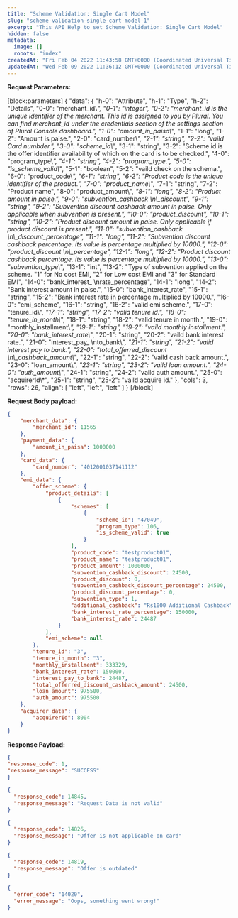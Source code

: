 ```yaml
---
title: "Scheme Validation: Single Cart Model"
slug: "scheme-validation-single-cart-model-1"
excerpt: "This API Help to set Scheme Validation: Single Cart Model"
hidden: false
metadata: 
  image: []
  robots: "index"
createdAt: "Fri Feb 04 2022 11:43:58 GMT+0000 (Coordinated Universal Time)"
updatedAt: "Wed Feb 09 2022 11:36:12 GMT+0000 (Coordinated Universal Time)"
---
```

**Request Parameters:** 

[block:parameters]
{
  "data": {
    "h-0": "Attribute",
    "h-1": "Type",
    "h-2": "Details",
    "0-0": "merchant_id\\*",
    "0-1": "integer",
    "0-2": "merchant_id is the unique identifier of the merchant. This id is assigned to you by Plural. You can find merchant_id under the credentials section of the settings section of Plural Console dashboard.",
    "1-0": "amount_in_paisa\\*",
    "1-1": "long",
    "1-2": "Amount is paise.",
    "2-0": "card_number\\*",
    "2-1": "string",
    "2-2": "vaild Card numbder.",
    "3-0": "scheme_id\\*",
    "3-1": "string",
    "3-2": "Scheme id is the offer identifier availability of which on the card is to be checked.",
    "4-0": "program_type\\*",
    "4-1": "string",
    "4-2": "program_type.",
    "5-0": "is_scheme_valid\\*",
    "5-1": "boolean",
    "5-2": "vaild check on the schema.",
    "6-0": "product_code\\*",
    "6-1": "string",
    "6-2": "Product code is the unique identifier of the product.",
    "7-0": "product_name\\*",
    "7-1": "string",
    "7-2": "Product name",
    "8-0": "product_amount\\*",
    "8-1": "long",
    "8-2": "Product amount in paise.",
    "9-0": "subvention_cashback  \n\\_discount",
    "9-1": "string",
    "9-2": "Subvention discount cashback amount in paise. Only applicable when subvention is present.",
    "10-0": "product_discount",
    "10-1": "string",
    "10-2": "Product discount amount in paise. Only applicable if product discount is present.",
    "11-0": "subvention_cashback  \n\\_discount_percentage",
    "11-1": "long",
    "11-2": "Subvention discount cashback percentage. Its value is percentage multiplied by 10000.",
    "12-0": "product_discount  \n\\_percentage",
    "12-1": "long",
    "12-2": "Product discount cashback percentage. Its value is percentage multiplied by 10000.",
    "13-0": "subvention_type\\*",
    "13-1": "int",
    "13-2": "Type of subvention applied on the scheme. \"1\" for No cost EMI, \"2\" for Low cost EMI and \"3\" for Standard EMI",
    "14-0": "bank_interest_  \nrate_percentage",
    "14-1": "long",
    "14-2": "Bank interest amount in paise.",
    "15-0": "bank_interest_rate",
    "15-1": "string",
    "15-2": "Bank interest rate in percentage multiplied by 10000.",
    "16-0": "emi_scheme",
    "16-1": "string",
    "16-2": "valid emi scheme.",
    "17-0": "tenure_id\\*",
    "17-1": "string",
    "17-2": "valid tenure id.",
    "18-0": "tenure_in_month\\*",
    "18-1": "string",
    "18-2": "valid tenure in month.",
    "19-0": "monthly_installment\\*",
    "19-1": "string",
    "19-2": "vaild monthly installment.",
    "20-0": "bank_interest_rate\\*",
    "20-1": "string",
    "20-2": "vaild bank interest rate.",
    "21-0": "interest_pay_  \nto_bank\\*",
    "21-1": "string",
    "21-2": "valid interest pay to bank.",
    "22-0": "total_offerred_discount  \n\\_cashback_amount\\*",
    "22-1": "string",
    "22-2": "vaild cash back amount.",
    "23-0": "loan_amount\\*",
    "23-1": "string",
    "23-2": "vaild loan amount.",
    "24-0": "auth_amount\\*",
    "24-1": "string",
    "24-2": "vaild auth amount.",
    "25-0": "acquirerId\\*",
    "25-1": "string",
    "25-2": "vaild acquire id."
  },
  "cols": 3,
  "rows": 26,
  "align": [
    "left",
    "left",
    "left"
  ]
}
[/block]


**Request Body payload:** 

```json JSON
{
    "merchant_data": {
        "merchant_id": 11565
    },
    "payment_data": {
        "amount_in_paisa": 1000000
    },
    "card_data": {
        "card_number": "4012001037141112"
    },
    "emi_data": {
        "offer_scheme": {
            "product_details": [
                {
                    "schemes": [
                        {
                            "scheme_id": "47049",
                            "program_type": 106,
                            "is_scheme_valid": true
                        }
                    ],
                    "product_code": "testproduct01",
                    "product_name": "testproduct01",
                    "product_amount": 1000000,
                    "subvention_cashback_discount": 24500,
                    "product_discount": 0,
                    "subvention_cashback_discount_percentage": 24500,
                    "product_discount_percentage": 0,
                    "subvention_type": 1,
                    "additional_cashback": "Rs1000 Additional Cashback",
                    "bank_interest_rate_percentage": 150000,
                    "bank_interest_rate": 24487
                }
            ],
            "emi_scheme": null
        },
        "tenure_id": "3",
        "tenure_in_month": "3",
        "monthly_installment": 333329,
        "bank_interest_rate": 150000,
        "interest_pay_to_bank": 24487,
        "total_offerred_discount_cashback_amount": 24500,
        "loan_amount": 975500,
        "auth_amount": 975500
    },
    "acquirer_data": {
        "acquirerId": 8004
    }
}
```

**Response Payload:** 

```json 200 Success
{
"response_code": 1,
"response_message": "SUCCESS"
}
```
```json 400 Bad Request
{
  "response_code": 14845,
  "response_message": "Request Data is not valid"
}

{
  "response_code": 14826,
  "response_message": "Offer is not applicable on card"
}

{
  "response_code": 14819,
  "response_message": "Offer is outdated"
}
```
```json 500 Internal Server Error
{
  "error_code": "14020",
  "error_message": "Oops, something went wrong!"
}
```
